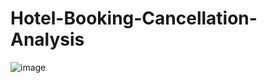 # Hotel-Booking-Cancellation-Analysis

![image](https://github.com/user-attachments/assets/9836b67e-aaf1-4e57-8ca3-e9737cd97190)
